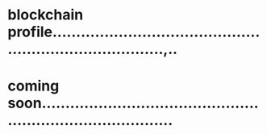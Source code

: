 # blockchain profile.............................................................................,..
# coming soon.................................................................................
